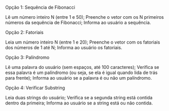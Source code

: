 Opção 1: Sequência de Fibonacci 

Lê um número inteiro N (entre 1 e 50);
Preenche o vetor com os N primeiros números da sequência de Fibonacci;
Informa ao usuário a sequência.

Opção 2: Fatoriais 

Leia um número inteiro N (entre 1 e 20);
Preenche o vetor com os fatoriais dos números de 1 até N;
Informa ao usuário os fatoriais.



Opção 3: Palíndromo

Lê uma palavra do usuário (sem espaços, até 100 caracteres);
Verifica se essa palavra é um palíndromo (ou seja, se ela é igual quando lida de trás para frente);
Informa ao usuário se a palavra é ou não um palíndromo.


Opção 4: Verificar Substring

Leia duas strings do usuário;
Verifica se a segunda string está contida dentro da primeira;
Informa ao usuário se a string está ou não contida.

